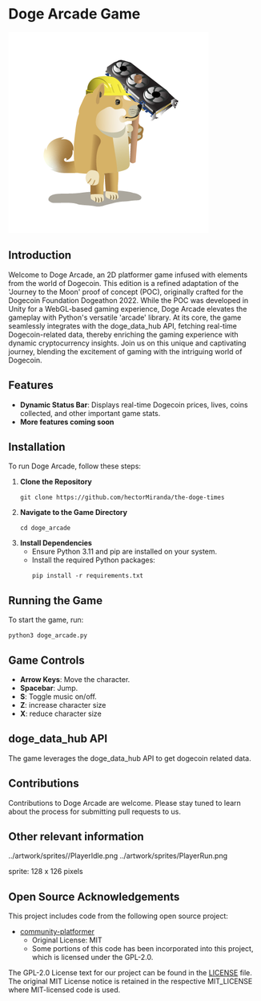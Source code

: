 # Doge Arcade Game

![Work in progress](../assets/UI/doge_mining.png)


## Introduction
Welcome to Doge Arcade, an 2D platformer game infused with elements from the world of Dogecoin. This edition is a refined adaptation of the 'Journey to the Moon' proof of concept (POC), originally crafted for the Dogecoin Foundation Dogeathon 2022. While the POC was developed in Unity for a WebGL-based gaming experience, Doge Arcade elevates the gameplay with Python's versatile 'arcade' library. At its core, the game seamlessly integrates with the doge_data_hub API, fetching real-time Dogecoin-related data, thereby enriching the gaming experience with dynamic cryptocurrency insights. Join us on this unique and captivating journey, blending the excitement of gaming with the intriguing world of Dogecoin.

## Features
- **Dynamic Status Bar**: Displays real-time Dogecoin prices, lives, coins collected, and other important game stats.
- **More features coming soon**
## Installation

To run Doge Arcade, follow these steps:

1. **Clone the Repository**
   ```
   git clone https://github.com/hectorMiranda/the-doge-times
   ```
2. **Navigate to the Game Directory**
   ```
   cd doge_arcade
   ```
3. **Install Dependencies**
   - Ensure Python 3.11 and pip are installed on your system.
   - Install the required Python packages:
     ```
     pip install -r requirements.txt
     ```

## Running the Game

To start the game, run:

```
python3 doge_arcade.py
```

## Game Controls

- **Arrow Keys**: Move the character.
- **Spacebar**: Jump.
- **S**: Toggle music on/off.
- **Z**: increase character size
- **X**: reduce character size

## doge_data_hub API 

The game leverages the doge_data_hub API to get dogecoin related data.

## Contributions

Contributions to Doge Arcade are welcome. Please stay tuned to learn about the process for submitting pull requests to us.

## Other relevant information

../artwork/sprites//PlayerIdle.png
../artwork/sprites/PlayerRun.png

sprite: 128 x 126 pixels

## Open Source Acknowledgements

This project includes code from the following open source project:

- [community-platformer](https://github.com/pythonarcade/community-platformer)
  - Original License: MIT
  - Some portions of this code has been incorporated into this project, which is licensed under the GPL-2.0.

The GPL-2.0 License text for our project can be found in the [LICENSE](https://github.com/hectorMiranda/the-doge-times/blob/main/LICENSE) file. The original MIT License notice is retained in the respective MIT_LICENSE where MIT-licensed code is used.
